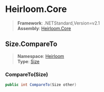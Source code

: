 # Heirloom.Core

> **Framework**: .NETStandard,Version=v2.1  
> **Assembly**: [Heirloom.Core][0]  

## Size.CompareTo

> **Namespace**: [Heirloom][0]  
> **Type**: [Size][1]  

### CompareTo(Size)

```cs
public int CompareTo(Size other)
```

[0]: ../Heirloom.Core.md
[1]: Heirloom.Size.md
